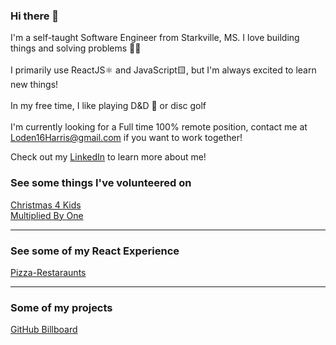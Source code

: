 ### Hi there 👋

I'm a self-taught Software Engineer from Starkville, MS. I love building things and solving problems 👷‍♂️\
\
I primarily use ReactJS⚛ and JavaScript🟨, but I'm always excited to learn new things!\
\
In my free time, I like playing D&D 🐉 or disc golf\
\
I'm currently looking for a Full time 100% remote position, contact me at Loden16Harris@gmail.com if you want to work together!

Check out my [LinkedIn](https://www.linkedin.com/in/thomas-loden-harris/) to learn more about me!

### See some things I've volunteered on
[Christmas 4 Kids](https://github.com/Christmas-4-Kids/c4k)
\
[Multiplied By One](https://github.com/Multiplied-By-One/MBOne-Static)

---
### See some of my React Experience
[Pizza-Restaraunts](https://github.com/LodenH16/pizza-restaurants)

---
### Some of my projects
[GitHub Billboard](https://github.com/LodenH16/GitHub-Billboard)
